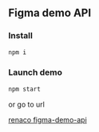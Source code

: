 ## Figma demo API

### Install

```bash
npm i
```

### Launch demo

```bash
npm start
```

or go to url

[renaco figma-demo-api](http://renaco.github.com/figma-demo-api) 

